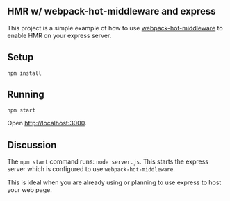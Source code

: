 HMR w/ webpack-hot-middleware and express
---
This project is a simple example of how to use [webpack-hot-middleware](https://github.com/glenjamin/webpack-hot-middleware) to enable HMR on your express server.


Setup
---

    npm install


Running
---

    npm start

Open [http://localhost:3000](http://localhost:3000).

Discussion
---
The `npm start` command runs: `node server.js`. This starts the express server which is configured to use `webpack-hot-middleware`.

This is ideal when you are already using or planning to use express to host your web page.

